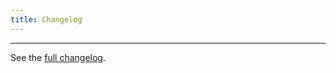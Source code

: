 ```yaml
---
title: Changelog
---
```


---

See the [full changelog](https://github.com/bytebase/bytebase/releases).
